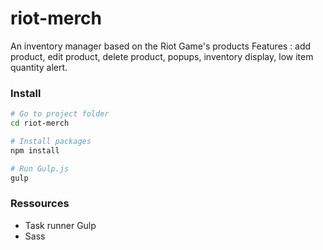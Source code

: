 # riot-merch
An inventory manager based on the Riot Game's products
Features : add product, edit product, delete product, popups, inventory display, low item quantity alert.

### Install

```sh
# Go to project folder
cd riot-merch

# Install packages
npm install

# Run Gulp.js
gulp
```

### Ressources

* Task runner Gulp
* Sass
